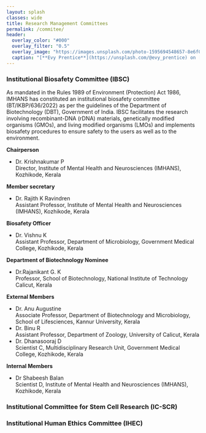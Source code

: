 ```yaml
---
layout: splash
classes: wide
title: Research Management Committees
permalink: /commitee/
header:
  overlay_color: "#000"
  overlay_filter: "0.5"
  overlay_image: "https://images.unsplash.com/photo-1595694548657-8e6f0d681f8a?ixlib=rb-1.2.1&ixid=MnwxMjA3fDB8MHxwaG90by1wYWdlfHx8fGVufDB8fHx8&auto=format&fit=crop&w=1776&q=80"
  caption: "[**Evy Prentice**](https://unsplash.com/@evy_prentice) on [*Unsplash*](https://unsplash.com)"
---
```



### **Institutional Biosafety Committee (IBSC)**
As mandated in the Rules 1989 of Environment (Protection) Act 1986, IMHANS has constituted an institutional biosafety committee (BT/IKBP/636/2022) as per the guidelines of the Department of Biotechnology (DBT), Government of India. IBSC facilitates the research involving recombinant-DNA (rDNA) materials, genetically modified organisms (GMOs), and living modified organisms (LMOs) and implements biosafety procedures to ensure safety to the users as well as to the environment.

**Chairperson**	
* Dr. Krishnakumar P
<br/> Director, Institute of Mental Health and Neurosciences (IMHANS), Kozhikode, Kerala

**Member secretary**
* Dr. Rajith K Ravindren
<br/> Assistant Professor, Institute of Mental Health and Neurosciences (IMHANS), Kozhikode, Kerala

**Biosafety Officer**
* Dr. Vishnu K
<br/> Assistant Professor, Department of Microbiology, Government Medical College, Kozhikode, Kerala

**Department of Biotechnology Nominee**
* Dr.Rajanikant G. K 
<br/> Professor, School of Biotechnology, National Institute of Technology Calicut, Kerala

**External Members**

* Dr. Anu Augustine
<br/> Associate Professor, Department of Biotechnology and Microbiology, School of Lifesciences, Kannur University, Kerala
* Dr. Binu R
<br/> Assistant Professor, Department of Zoology, University of Calicut, Kerala
* Dr. Dhanasooraj D
<br/> Scientist C, Multidisciplinary Research Unit, Government Medical College, Kozhikode, Kerala

**Internal Members**
* Dr Shabeesh Balan
<br/> Scientist D, Institute of Mental Health and Neurosciences (IMHANS), Kozhikode, Kerala

### **Institutional Committee for Stem Cell Research (IC-SCR)**

### **Institutional Human Ethics Committee (IHEC)**
